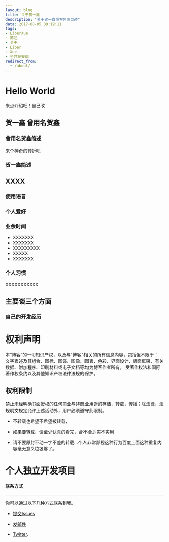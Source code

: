 ```yaml
---
layout: blog
title: 关于贺一鑫
description: "关于贺一鑫博客角落自述"
data: 2017-08-05 09:19:11
tags: 
- LiberXue
- 简述
- 关于
- Liber
- Xue
- 坐井观天阔
redirect_from:
  - /about/
---
```


# Hello World

 来点介绍吧！自己改

##  贺一鑫  曾用名贺鑫
 
### 曾用名贺鑫简述
 
来个神奇的转折吧
 
### 贺一鑫简述
 


## XXXX


### 使用语言



  
### 个人爱好

 
 
### 业余时间

- XXXXXXX
- XXXXXXX
- XXXXXXXXX
- XXXXX
- XXXXXXX

### 个人习惯
 
XXXXXXXXXXX
 
 

## 主要谈三个方面
 
### 自己的开发经历



# 权利声明
 
本“博客”的一切知识产权，以及与"博客"相关的所有信息内容，包括但不限于： 文字表述及其组合、图标、图饰、图像、图表、色彩、界面设计、版面框架、有关数据、附加程序、印刷材料或电子文档等均为博客作者所有， 受著作权法和国际著作权条约以及其他知识产权法律法规的保护。

## 权利限制
 
禁止未经明确书面授权的任何商业与非商业用途的存储，转载，传播；除法律、法规明文规定允许上述活动外，用户必须遵守此限制。
 
* 不转载也希望不希望被转载，
 
* 如果要转载，请至少认真的看完，合不合适实不实用
 
* 请不要原封不动一字不差的转载...个人非常鄙视这种行为百度上面这种重复内容毫无意义垃圾够了。

# 个人独立开发项目



#### 联系方式
******
 
你可以通过以下几种方式联系到我。

* [提交Issues](#)
 
* [发邮件](#)
 
* [Twitter](#).
